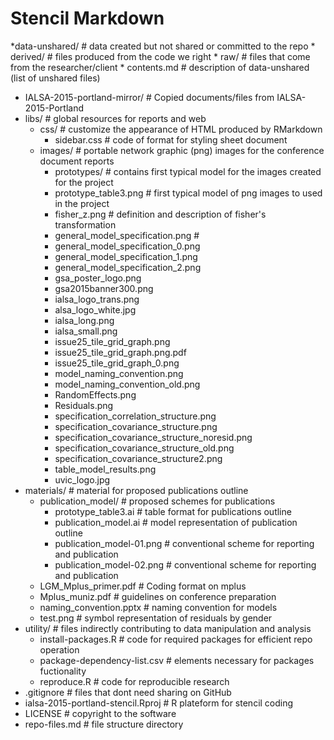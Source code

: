 # Stencil Markdown

*data-unshared/                                                 # data created but not shared or committed to the repo
    * derived/                                                  # files produced from the code we right
    * raw/                                                      # files that come from the researcher/client
    * contents.md                                               # description of data-unshared (list of unshared files)
* IALSA-2015-portland-mirror/                                   # Copied documents/files from IALSA-2015-Portland
* libs/                                                         # global resources for reports and web
    * css/                                                      # customize the appearance of HTML produced by RMarkdown
        * sidebar.css                                           # code of format for styling sheet document
    * images/                                                   # portable network graphic (png) images for the conference document reports
        * prototypes/                                           # contains first typical model for the images created for the project
        * prototype_table3.png                                  # first typical model of png images to used in the project
        * fisher_z.png                                          # definition and description of fisher's transformation
        * general_model_specification.png                       #
        * general_model_specification_0.png
        * general_model_specification_1.png
        * general_model_specification_2.png
        * gsa_poster_logo.png
        * gsa2015banner300.png
        * ialsa_logo_trans.png
        * alsa_logo_white.jpg
        * ialsa_long.png
        * ialsa_small.png
        * issue25_tile_grid_graph.png
        * issue25_tile_grid_graph.png.pdf
        * issue25_tile_grid_graph_0.png
        * model_naming_convention.png
        * model_naming_convention_old.png
        * RandomEffects.png
        * Residuals.png
        * specification_correlation_structure.png
        * specification_covariance_structure.png
        * specification_covariance_structure_noresid.png
        * specification_covariance_structure_old.png
        * specification_covariance_structure2.png
        * table_model_results.png
        * uvic_logo.jpg
* materials/                                                   # material for proposed publications outline
    * publication_model/                                       # proposed schemes for publications
        * prototype_table3.ai                                  # table format for publications outline
        * publication_model.ai                                 # model representation of publication outline
        * publication_model-01.png                             # conventional scheme for reporting and publication
        * publication_model-02.png                             # conventional scheme for reporting and publication
    * LGM_Mplus_primer.pdf                                     # Coding format on mplus
    * Mplus_muniz.pdf                                          # guidelines on conference preparation
    * naming_convention.pptx                                   # naming convention for models
    * test.png                                                 # symbol representation of residuals by gender
* utility/                                                     # files indirectly contributing to data manipulation and analysis
    * install-packages.R                                       # code for required packages for efficient repo operation
    * package-dependency-list.csv                              # elements necessary for packages fuctionality
    * reproduce.R                                              # code for reproducible research
* .gitignore                                                   # files that dont need sharing on GitHub
* ialsa-2015-portland-stencil.Rproj                            # R plateform for stencil coding
* LICENSE                                                      # copyright to the software
* repo-files.md                                                # file structure directory
